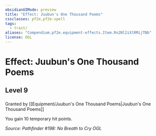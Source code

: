 ```yaml
---
obsidianUIMode: preview
title: "Effect: Juubun's One Thousand Poems"
cssclasses: pf2e,pf2e-spell
tags:
  - trait/
aliases: "Compendium.pf2e.equipment-effects.Item.Rn2Nl2iXlRMijTNb"
license: OGL
---
```

# Effect: Juubun's One Thousand Poems
## Level 9
### 






Granted by [[Equipment/Juubun's One Thousand Poems|Juubun's One Thousand Poems]]

You gain 10 temporary hit points.

*Source: Pathfinder #198: No Breath to Cry*
*OGL*